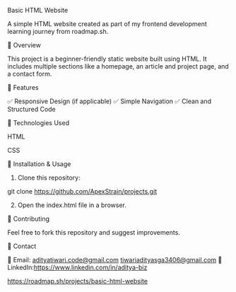  Basic HTML Website

A simple HTML website created as part of my frontend development learning journey from roadmap.sh.

🔹 Overview

This project is a beginner-friendly static website built using HTML. It includes multiple sections like a homepage, an article and project page, and a contact form.

🔹 Features

✅ Responsive Design (if applicable)
✅ Simple Navigation
✅ Clean and Structured Code

🔹 Technologies Used

HTML

CSS 


🔹 Installation & Usage

1. Clone this repository:

git clone https://github.com/ApexStrain/projects.git


2. Open the index.html file in a browser.


🔹 Contributing

Feel free to fork this repository and suggest improvements.

🔹 Contact

📧 Email: adityatiwari.code@gmail.com
tiwariadityasga3406@gmail.com
🔗 LinkedIn:https://www.linkedin.com/in/aditya-biz

https://roadmap.sh/projects/basic-html-website
